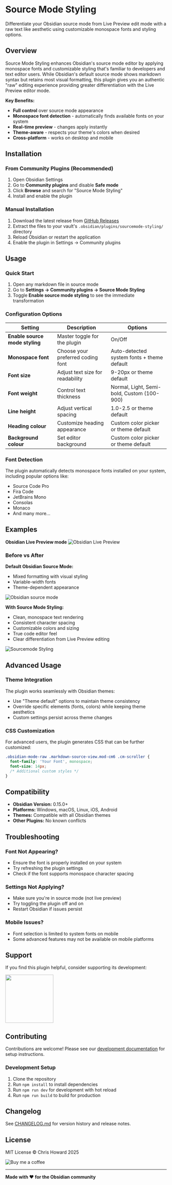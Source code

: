 # Source Mode Styling

Differentiate your Obsidian source mode from Live Preview edit mode with a raw text like aesthetic using customizable monospace fonts and styling options.

## Overview

Source Mode Styling enhances Obsidian's source mode editor by applying monospace fonts and customizable styling that's familiar to developers and text editor users. While Obsidian's default source mode shows markdown syntax but retains most visual formatting, this plugin gives you an authentic "raw" editing experience providing greater differentiation with the Live Preview editor mode.

**Key Benefits:**
- **Full control** over source mode appearance
- **Monospace font detection** - automatically finds available fonts on your system
- **Real-time preview** - changes apply instantly
- **Theme-aware** - respects your theme's colors when desired
- **Cross-platform** - works on desktop and mobile

## Installation

### From Community Plugins (Recommended)
1. Open Obsidian Settings
2. Go to **Community plugins** and disable **Safe mode**
3. Click **Browse** and search for "Source Mode Styling"
4. Install and enable the plugin

### Manual Installation
1. Download the latest release from [GitHub Releases](https://github.com/chrishoward/sourcemode-styling/releases)
2. Extract the files to your vault's `.obsidian/plugins/sourcemode-styling/` directory
3. Reload Obsidian or restart the application
4. Enable the plugin in Settings → Community plugins

## Usage

### Quick Start
1. Open any markdown file in source mode
2. Go to **Settings → Community plugins → Source Mode Styling**
3. Toggle **Enable source mode styling** to see the immediate transformation

### Configuration Options

| Setting | Description | Options |
|---------|-------------|---------|
| **Enable source mode styling** | Master toggle for the plugin | On/Off |
| **Monospace font** | Choose your preferred coding font | Auto-detected system fonts + theme default |
| **Font size** | Adjust text size for readability | 9-20px or theme default |
| **Font weight** | Control text thickness | Normal, Light, Semi-bold, Custom (100-900) |
| **Line height** | Adjust vertical spacing | 1.0-2.5 or theme default |
| **Heading colour** | Customize heading appearance | Custom color picker or theme default |
| **Background colour** | Set editor background | Custom color picker or theme default |

### Font Detection
The plugin automatically detects monospace fonts installed on your system, including popular options like:
- Source Code Pro
- Fira Code
- JetBrains Mono
- Consolas
- Monaco
- And many more...

## Examples

**Obsidian Live Preview mode**
![Obsidian Live Preview](assets/images/obsidian-live-preview.png)

### Before vs After
**Default Obsidian Source Mode:**
- Mixed formatting with visual styling
- Variable-width fonts
- Theme-dependent appearance

![Obsidian source mode](assets/images/obsidian-sourcemode.png)

**With Source Mode Styling:**
- Clean, monospace text rendering
- Consistent character spacing
- Customizable colors and sizing
- True code editor feel
- Clear differentiation from Live Preview editing

![Sourcemode Styling](assets/images/sourcemode-styling.png)

## Advanced Usage

### Theme Integration
The plugin works seamlessly with Obsidian themes:
- Use "Theme default" options to maintain theme consistency
- Override specific elements (fonts, colors) while keeping theme aesthetics
- Custom settings persist across theme changes

### CSS Customization
For advanced users, the plugin generates CSS that can be further customized:
```css
.obsidian-mode-raw .markdown-source-view.mod-cm6 .cm-scroller {
  font-family: 'Your Font', monospace;
  font-size: 14px;
  /* Additional custom styles */
}
```

## Compatibility

- **Obsidian Version:** 0.15.0+
- **Platforms:** Windows, macOS, Linux, iOS, Android
- **Themes:** Compatible with all Obsidian themes
- **Other Plugins:** No known conflicts

## Troubleshooting

### Font Not Appearing?
- Ensure the font is properly installed on your system
- Try refreshing the plugin settings
- Check if the font supports monospace character spacing

### Settings Not Applying?
- Make sure you're in source mode (not live preview)
- Try toggling the plugin off and on
- Restart Obsidian if issues persist

### Mobile Issues?
- Font selection is limited to system fonts on mobile
- Some advanced features may not be available on mobile platforms

## Support

If you find this plugin helpful, consider supporting its development:

<a href="https://buymeacoffee.com/4e8cu9fzwy"><img src="https://img.shields.io/badge/Buy%20Me%20A%20Coffee-FFDD00?style=for-the-badge&logo=buy-me-a-coffee&logoColor=black" width="150px"></a>

## Contributing

Contributions are welcome! Please see our [development documentation](CLAUDE.md) for setup instructions.

### Development Setup
1. Clone the repository
2. Run `npm install` to install dependencies
3. Run `npm run dev` for development with hot reload
4. Run `npm run build` to build for production

## Changelog

See [CHANGELOG.md](CHANGELOG.md) for version history and release notes.

## License

MIT License © Chris Howard 2025

![Buy me a coffee](assets/images/bmc-button.png)

---

**Made with ❤️ for the Obsidian community**
